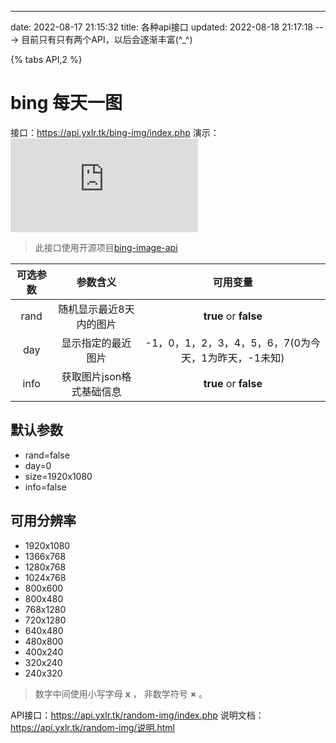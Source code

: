 ---
date: 2022-08-17 21:15:32
title: 各种api接口
updated: 2022-08-18 21:17:18
---> 目前只有只有两个API，以后会逐渐丰富(^_^)

{% tabs API,2 %}

<!-- tab bing每天一图 -->

# bing 每天一图

接口：https://api.yxlr.tk/bing-img/index.php
演示：
![bing-img](https://api.yxlr.tk/bing-img/index.php)

> 此接口使用开源项目[bing-image-api](https://github.com/mcxiaolan/bing-image-api)

| 可选参数 |         参数含义         |                       可用变量                       |
| :------: | :----------------------: | :--------------------------------------------------: |
|   rand   | 随机显示最近8天内的图片 |          **true** or **false**          |
|   day   |    显示指定的最近图片    | -1，0，1，2，3，4，5，6，7(0为今天，1为昨天，-1未知) |
|   info   | 获取图片json格式基础信息 |          **true** or **false**          |

## 默认参数

* rand=false
* day=0
* size=1920x1080
* info=false

## 可用分辨率

* 1920x1080
* 1366x768
* 1280x768
* 1024x768
* 800x600
* 800x480
* 768x1280
* 720x1280
* 640x480
* 480x800
* 400x240
* 320x240
* 240x320

> 数字中间使用小写字母 **x** ，
> 非数学符号 **×** 。

<!-- endtab -->

<!-- tab 随机二次元图片 -->

API接口：https://api.yxlr.tk/random-img/index.php
说明文档：https://api.yxlr.tk/random-img/说明.html

<!-- endtab>

{% endtabs %}

